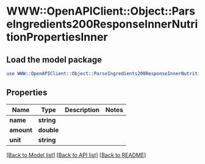 # WWW::OpenAPIClient::Object::ParseIngredients200ResponseInnerNutritionPropertiesInner

## Load the model package
```perl
use WWW::OpenAPIClient::Object::ParseIngredients200ResponseInnerNutritionPropertiesInner;
```

## Properties
Name | Type | Description | Notes
------------ | ------------- | ------------- | -------------
**name** | **string** |  | 
**amount** | **double** |  | 
**unit** | **string** |  | 

[[Back to Model list]](../README.md#documentation-for-models) [[Back to API list]](../README.md#documentation-for-api-endpoints) [[Back to README]](../README.md)


